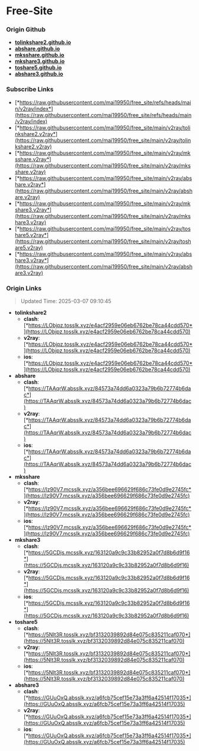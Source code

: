 # Free-Site

### Origin Github

- [**tolinkshare2.github.io**](https://github.com/tolinkshare2/tolinkshare2.github.io)
- [**abshare.github.io**](https://github.com/abshare/abshare.github.io)
- [**mksshare.github.io**](https://github.com/mksshare/mksshare.github.io)
- [**mkshare3.github.io**](https://github.com/mkshare3/mkshare3.github.io)
- [**toshare5.github.io**](https://github.com/toshare5/toshare5.github.io)
- [**abshare3.github.io**](https://github.com/abshare3/abshare3.github.io)

### Subscribe Links

- [*https://raw.githubusercontent.com/mai19950/free_site/refs/heads/main/v2ray/index*](https://raw.githubusercontent.com/mai19950/free_site/refs/heads/main/v2ray/index)
- [*https://raw.githubusercontent.com/mai19950/free_site/main/v2ray/tolinkshare2.v2ray*](https://raw.githubusercontent.com/mai19950/free_site/main/v2ray/tolinkshare2.v2ray)
- [*https://raw.githubusercontent.com/mai19950/free_site/main/v2ray/mksshare.v2ray*](https://raw.githubusercontent.com/mai19950/free_site/main/v2ray/mksshare.v2ray)
- [*https://raw.githubusercontent.com/mai19950/free_site/main/v2ray/abshare.v2ray*](https://raw.githubusercontent.com/mai19950/free_site/main/v2ray/abshare.v2ray)
- [*https://raw.githubusercontent.com/mai19950/free_site/main/v2ray/mkshare3.v2ray*](https://raw.githubusercontent.com/mai19950/free_site/main/v2ray/mkshare3.v2ray)
- [*https://raw.githubusercontent.com/mai19950/free_site/main/v2ray/toshare5.v2ray*](https://raw.githubusercontent.com/mai19950/free_site/main/v2ray/toshare5.v2ray)
- [*https://raw.githubusercontent.com/mai19950/free_site/main/v2ray/abshare3.v2ray*](https://raw.githubusercontent.com/mai19950/free_site/main/v2ray/abshare3.v2ray)

### Origin Links

> Updated Time: 2025-03-07 09:10:45

- **tolinkshare2**
  - **clash**: [*https://LObjpz.tosslk.xyz/e4acf2959e06eb6762be78ca44cdd570*](https://LObjpz.tosslk.xyz/e4acf2959e06eb6762be78ca44cdd570)
  - **v2ray**: [*https://LObjpz.tosslk.xyz/e4acf2959e06eb6762be78ca44cdd570*](https://LObjpz.tosslk.xyz/e4acf2959e06eb6762be78ca44cdd570)
  - **ios**: [*https://LObjpz.tosslk.xyz/e4acf2959e06eb6762be78ca44cdd570*](https://LObjpz.tosslk.xyz/e4acf2959e06eb6762be78ca44cdd570)
- **abshare**
  - **clash**: [*https://TAAqrW.absslk.xyz/84573a74dd6a0323a79b6b72774b6dac*](https://TAAqrW.absslk.xyz/84573a74dd6a0323a79b6b72774b6dac)
  - **v2ray**: [*https://TAAqrW.absslk.xyz/84573a74dd6a0323a79b6b72774b6dac*](https://TAAqrW.absslk.xyz/84573a74dd6a0323a79b6b72774b6dac)
  - **ios**: [*https://TAAqrW.absslk.xyz/84573a74dd6a0323a79b6b72774b6dac*](https://TAAqrW.absslk.xyz/84573a74dd6a0323a79b6b72774b6dac)
- **mksshare**
  - **clash**: [*https://lz90V7.mcsslk.xyz/a356bee696629f686c73fe0d9e2745fc*](https://lz90V7.mcsslk.xyz/a356bee696629f686c73fe0d9e2745fc)
  - **v2ray**: [*https://lz90V7.mcsslk.xyz/a356bee696629f686c73fe0d9e2745fc*](https://lz90V7.mcsslk.xyz/a356bee696629f686c73fe0d9e2745fc)
  - **ios**: [*https://lz90V7.mcsslk.xyz/a356bee696629f686c73fe0d9e2745fc*](https://lz90V7.mcsslk.xyz/a356bee696629f686c73fe0d9e2745fc)
- **mkshare3**
  - **clash**: [*https://5GCDjs.mcsslk.xyz/163120a9c9c33b82952a0f7d8b6d9f16*](https://5GCDjs.mcsslk.xyz/163120a9c9c33b82952a0f7d8b6d9f16)
  - **v2ray**: [*https://5GCDjs.mcsslk.xyz/163120a9c9c33b82952a0f7d8b6d9f16*](https://5GCDjs.mcsslk.xyz/163120a9c9c33b82952a0f7d8b6d9f16)
  - **ios**: [*https://5GCDjs.mcsslk.xyz/163120a9c9c33b82952a0f7d8b6d9f16*](https://5GCDjs.mcsslk.xyz/163120a9c9c33b82952a0f7d8b6d9f16)
- **toshare5**
  - **clash**: [*https://5Nlt3R.tosslk.xyz/bf3132039892d84e075c835211caf070*](https://5Nlt3R.tosslk.xyz/bf3132039892d84e075c835211caf070)
  - **v2ray**: [*https://5Nlt3R.tosslk.xyz/bf3132039892d84e075c835211caf070*](https://5Nlt3R.tosslk.xyz/bf3132039892d84e075c835211caf070)
  - **ios**: [*https://5Nlt3R.tosslk.xyz/bf3132039892d84e075c835211caf070*](https://5Nlt3R.tosslk.xyz/bf3132039892d84e075c835211caf070)
- **abshare3**
  - **clash**: [*https://GUuOxQ.absslk.xyz/a6fcb75cef15e73a3ff6a42514f17035*](https://GUuOxQ.absslk.xyz/a6fcb75cef15e73a3ff6a42514f17035)
  - **v2ray**: [*https://GUuOxQ.absslk.xyz/a6fcb75cef15e73a3ff6a42514f17035*](https://GUuOxQ.absslk.xyz/a6fcb75cef15e73a3ff6a42514f17035)
  - **ios**: [*https://GUuOxQ.absslk.xyz/a6fcb75cef15e73a3ff6a42514f17035*](https://GUuOxQ.absslk.xyz/a6fcb75cef15e73a3ff6a42514f17035)
